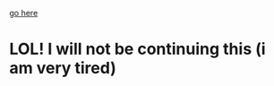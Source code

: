 [go here](https://wojakcomp.xyz/polhi/Home.html)

LOL! I will not be continuing this (i am very tired)
====================================================

